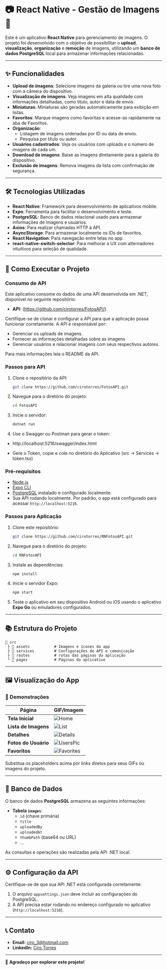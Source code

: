 # 📷 React Native - Gestão de Imagens 📱

Este é um aplicativo **React Native** para gerenciamento de imagens. O projeto foi desenvolvido com o objetivo de possibilitar o **upload**, **visualização**, **organização** e **remoção** de imagens, utilizando um **banco de dados PostgreSQL** local para armazenar informações relacionadas.

---

## ✨ Funcionalidades

- **Upload de imagens**: Selecione imagens da galeria ou tire uma nova foto com a câmera do dispositivo.
- **Visualização de imagens**: Veja imagens em alta qualidade com informações detalhadas, como título, autor e data de envio.
- **Miniaturas**: Miniaturas são geradas automaticamente para exibição em listas.
- **Favoritos**: Marque imagens como favoritas e acesse-as rapidamente na aba de Favoritos.
- **Organização**:
  - Listagem de imagens ordenadas por ID ou data de envio.
  - Pesquisa por título ou autor.
- **Usuários cadastrados**: Veja os usuários com uploads e o número de imagens de cada um.
- **Download de imagens**: Baixe as imagens diretamente para a galeria do dispositivo.
- **Exclusão de imagens**: Remova imagens da lista com confirmação de segurança.

---

## 🛠️ Tecnologias Utilizadas

- **React Native**: Framework para desenvolvimento de aplicativos mobile.
- **Expo**: Ferramenta para facilitar o desenvolvimento e teste.
- **PostgreSQL**: Banco de dados relacional usado para armazenar informações de imagens e usuários.
- **Axios**: Para realizar chamadas HTTP à API.
- **AsyncStorage**: Para armazenar localmente os IDs de favoritos.
- **React Navigation**: Para navegação entre telas no app.
- **react-native-switch-selector**: Para melhorar a UX com alternadores intuitivos para seleção de qualidade.

---

## 🚀 Como Executar o Projeto

### Consumo de API
Este aplicativo consome os dados de uma API desenvolvida em .NET, disponível no seguinte repositório:
- **API:** (https://github.com/cirotorres/FotosAPI/)

Certifique-se de clonar e configurar a API para que a aplicação possa funcionar corretamente. A API é responsável por:
- Gerenciar os uploads de imagens.
- Fornecer as informações detalhadas sobre as imagens
- Gerenciar usuários e relacionar imagens com seus respectivos autores.

Para mais informações leia o README da API. 

### Passos para API

1. Clone o repositório da API:
   ```bash
   git clone https://github.com/cirotorres/FotosAPI.git
   ```
2. Navegue para o diretório do projeto:
   ```bash
   cd FotosAPI
   ```
3. Inicie o servidor:
   ```bash
   dotnet run
   ```
2. Use o Swagger ou Postman para gerar o token:

 - http://localhost:5216/swagger/index.html

 - Gere o Token, copie e cole no diretório do Aplicativo (src -> Services -> token.tsx) 
  

### Pré-requisitos

- [Node.js](https://nodejs.org/)
- [Expo CLI](https://expo.dev/)
- [PostgreSQL](https://www.postgresql.org/) instalado e configurado localmente.
- Sua API rodando localmente. Por padrão, o app está configurado para acessar `http://localhost:5216`.

### Passos para Aplicação

1. Clone este repositório:
   ```bash
   git clone https://github.com/cirotorres/RNFotosAPI.git
   ```
2. Navegue para o diretório do projeto:
   ```bash
   cd RNFotosAPI
   ```
3. Instale as dependências:
   ```bash
   npm install
   ```
4. Inicie o servidor Expo:
   ```bash
   npm start
   ```
5. Teste o aplicativo em seu dispositivo Android ou iOS usando o aplicativo **Expo Go** ou emuladores configurados.

---

## 📚 Estrutura do Projeto

```
💂 src
 ├ 📂 assets           # Imagens e ícones do app
 ├ 📂 services         # Configurações de API e comunicação
 ├ 📂 routes           # rotas das páginas da aplicação
 └ 📂 pages            # Páginas do aplicativo
```

---

## 🖼 Visualização do App

### 🔀 Demonstrações

| **Página**             | **GIF/Imagem**                                      |
|------------------------|-----------------------------------------------------|
| **Tela Inicial**       | ![Home](./src/assets/IMG_9660.png)                  |
| **Lista de Imagens**   | ![List](./src/assets/IMG_9661.png)                  |
| **Detalhes**           | ![Details](./src/assets/IMG_9662.png)               |
| **Fotos do Usuário**   | ![UsersPic](./src/assets/IMG_9664.png)              |
| **Favoritos**          | ![Favorites](./src/assets/IMG_9663.gif)             |

Substitua os placeholders acima por links diretos para seus GIFs ou imagens do projeto.

---

## 🎲 Banco de Dados

O banco de dados **PostgreSQL** armazena as seguintes informações:

- **Tabela `images`**:
  - `id` (chave primária)
  - `title`
  - `uploadedBy`
  - `uploadedAt`
  - `thumbPath` (base64 ou URL)
  - ...

As consultas e operações são realizadas pela API .NET local.

---

## ⚙️ Configuração da API

Certifique-se de que sua API .NET está configurada corretamente:

1. O arquivo `appsettings.json` deve incluir as configurações do PostgreSQL.
2. A API precisa estar rodando no endereço configurado no aplicativo (`http://localhost:5216`).

---

## 📞 Contato

- **Email:** ciro_3@hotmail.com
- **LinkedIn:** [Ciro Torres](https://github.com/cirotorres/)

---

🚀 **Agradeço por explorar este projeto!**
